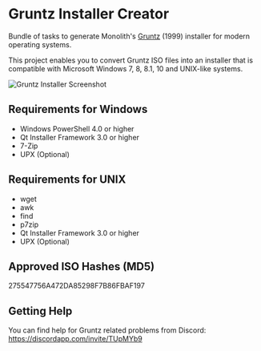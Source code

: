 # Gruntz Installer Creator

Bundle of tasks to generate Monolith's [Gruntz](https://en.wikipedia.org/wiki/Gruntz) (1999)
installer for modern operating systems.

This project enables you to convert Gruntz ISO files into an installer that is compatible with Microsoft Windows 7, 8, 8.1, 10 and UNIX-like systems.

![Gruntz Installer Screenshot](https://raw.githubusercontent.com/rudissaar/img-murda-eu/master/gr/gruntz-installer.png)

## Requirements for Windows

* Windows PowerShell 4.0 or higher
* Qt Installer Framework 3.0 or higher
* 7-Zip
* UPX (Optional)

## Requirements for UNIX

* wget
* awk
* find
* p7zip
* Qt Installer Framework 3.0 or higher
* UPX (Optional)

## Approved ISO Hashes (MD5)

275547756A472DA85298F7B86FBAF197

## Getting Help

You can find help for Gruntz related problems from Discord:
https://discordapp.com/invite/TUpMYb9
